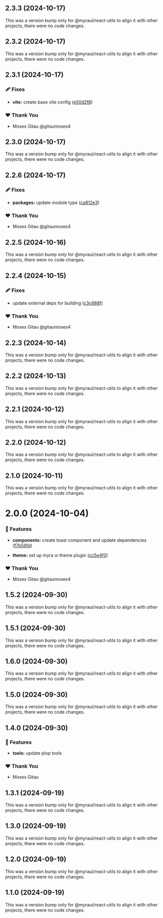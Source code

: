 ## 2.3.3 (2024-10-17)

This was a version bump only for @myraui/react-utils to align it with other projects, there were no code changes.

## 2.3.2 (2024-10-17)

This was a version bump only for @myraui/react-utils to align it with other projects, there were no code changes.

## 2.3.1 (2024-10-17)


### 🩹 Fixes

- **vite:** create base vite config ([e50d2f8](https://github.com/myraui/myraui/commit/e50d2f8))


### ❤️  Thank You

- Moses Gitau @gitaumoses4

## 2.3.0 (2024-10-17)

This was a version bump only for @myraui/react-utils to align it with other projects, there were no code changes.

## 2.2.6 (2024-10-17)


### 🩹 Fixes

- **packages:** update module type ([ca812e3](https://github.com/myraui/myraui/commit/ca812e3))


### ❤️  Thank You

- Moses Gitau @gitaumoses4

## 2.2.5 (2024-10-16)

This was a version bump only for @myraui/react-utils to align it with other projects, there were no code changes.

## 2.2.4 (2024-10-15)


### 🩹 Fixes

- update external deps for building ([c3c688f](https://github.com/myraui/myraui/commit/c3c688f))


### ❤️  Thank You

- Moses Gitau @gitaumoses4

## 2.2.3 (2024-10-14)

This was a version bump only for @myraui/react-utils to align it with other projects, there were no code changes.

## 2.2.2 (2024-10-13)

This was a version bump only for @myraui/react-utils to align it with other projects, there were no code changes.

## 2.2.1 (2024-10-12)

This was a version bump only for @myraui/react-utils to align it with other projects, there were no code changes.

## 2.2.0 (2024-10-12)

This was a version bump only for @myraui/react-utils to align it with other projects, there were no code changes.

## 2.1.0 (2024-10-11)

This was a version bump only for @myraui/react-utils to align it with other projects, there were no code changes.

# 2.0.0 (2024-10-04)


### 🚀 Features

- **components:** create toast component and update dependencies ([f7b56fd](https://github.com/myraui/myraui/commit/f7b56fd))

- **theme:** set up myra ui theme plugin ([cc5e4f0](https://github.com/myraui/myraui/commit/cc5e4f0))


### ❤️  Thank You

- Moses Gitau @gitaumoses4

## 1.5.2 (2024-09-30)

This was a version bump only for @myraui/react-utils to align it with other projects, there were no code changes.

## 1.5.1 (2024-09-30)

This was a version bump only for @myraui/react-utils to align it with other projects, there were no code changes.

## 1.6.0 (2024-09-30)

This was a version bump only for @myraui/react-utils to align it with other projects, there were no code changes.

## 1.5.0 (2024-09-30)

This was a version bump only for @myraui/react-utils to align it with other projects, there were no code changes.

## 1.4.0 (2024-09-30)


### 🚀 Features

- **tools:** update plop tools


### ❤️  Thank You

- Moses Gitau

## 1.3.1 (2024-09-19)

This was a version bump only for @myraui/react-utils to align it with other projects, there were no code changes.

## 1.3.0 (2024-09-19)

This was a version bump only for @myraui/react-utils to align it with other projects, there were no code changes.

## 1.2.0 (2024-09-19)

This was a version bump only for @myraui/react-utils to align it with other projects, there were no code changes.

## 1.1.0 (2024-09-19)

This was a version bump only for @myraui/react-utils to align it with other projects, there were no code changes.